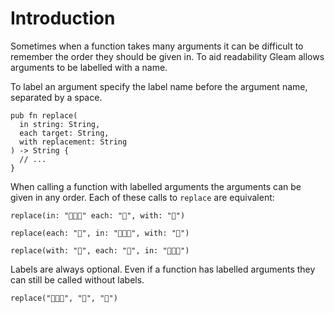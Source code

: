 # Introduction

Sometimes when a function takes many arguments it can be difficult to remember the order they should be given in. To aid readability Gleam allows arguments to be labelled with a name.

To label an argument specify the label name before the argument name, separated by a space.

```gleam
pub fn replace(
  in string: String,
  each target: String,
  with replacement: String
) -> String {
  // ...
}
```

When calling a function with labelled arguments the arguments can be given in any order. Each of these calls to `replace` are equivalent:

```gleam
replace(in: "🍔🍔🍔" each: "🍔", with: "🍕")

replace(each: "🍔", in: "🍔🍔🍔", with: "🍕")

replace(with: "🍕", each: "🍔", in: "🍔🍔🍔")
```

Labels are always optional. Even if a function has labelled arguments they can still be called without labels.

```gleam
replace("🍔🍔🍔", "🍔", "🍕")
```

